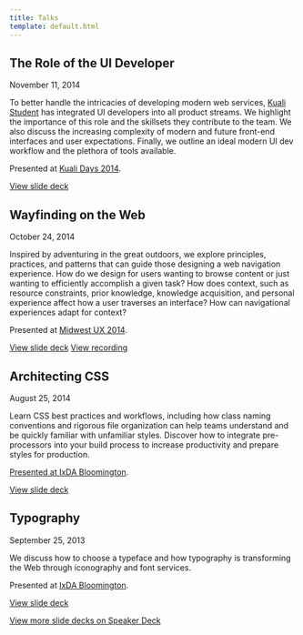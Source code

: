 ```yaml
---
title: Talks
template: default.html
---
```


## The Role of the UI Developer

<time datetime="2014-11-11">November 11, 2014</time>

<figure class="Figure Figure--deck">
  <script async class="speakerdeck-embed" data-id="79827cb04c3b013295711a88b2a914a5" data-ratio="1.77777777777778" src="//speakerdeck.com/assets/embed.js"></script>
</figure>

To better handle the intricacies of developing modern web services, [Kuali Student](http://www.kuali.org/ks) has integrated UI developers into all product streams. We highlight the importance of this role and the skillsets they contribute to the team. We also discuss the increasing complexity of modern and future front-end interfaces and user expectations. Finally, we outline an ideal modern UI dev workflow and the plethora of tools available.

Presented at [Kuali Days 2014](http://www.kuali.org/kd/2014).

<a class="Button" href="https://speakerdeck.com/basham/the-role-of-the-ui-developer">View slide deck</a>

## Wayfinding on the Web

<time datetime="2014-10-24">October 24, 2014</time>

<figure class="Figure Figure--deck">
  <script async class="speakerdeck-embed" data-id="30a50d40468e0132f6b91e6a15e948f6" data-ratio="1.77777777777778" src="//speakerdeck.com/assets/embed.js"></script>
</figure>

Inspired by adventuring in the great outdoors, we explore principles, practices, and patterns that can guide those designing a web navigation experience. How do we design for users wanting to browse content or just wanting to efficiently accomplish a given task? How does context, such as resource constraints, prior knowledge, knowledge acquisition, and personal experience affect how a user traverses an interface? How can navigational experiences adapt for context?

Presented at [Midwest UX 2014](http://2014.midwestuxconference.com/speakers/chris-basham.html).

<a class="Button" href="https://speakerdeck.com/basham/wayfinding-on-the-web">View slide deck</a>
<a class="Button" href="https://vimeo.com/110190912">View recording</a>

## Architecting CSS

<time datetime="2014-08-25">August 25, 2014</time>

<figure class="Figure Figure--deck">
  <script async class="speakerdeck-embed" data-id="2afa8030088b0132420a3a536de4d520" data-ratio="1.77777777777778" src="//speakerdeck.com/assets/embed.js"></script>
</figure>

Learn CSS best practices and workflows, including how class naming conventions and rigorous file organization can help teams understand and be quickly familiar with unfamiliar styles. Discover how to integrate pre-processors into your build process to increase productivity and prepare styles for production.

[Presented at IxDA Bloomington](http://www.meetup.com/IxDA-Bloomington/events/198163982/).

<a class="Button" href="https://speakerdeck.com/basham/architecting-css">View slide deck</a>

## Typography

<time datetime="2013-09-25">September 25, 2013</time>

<figure class="Figure Figure--deck">
  <script async class="speakerdeck-embed" data-id="32eef24008850131363906bdd0a6672b" data-ratio="1.25030525030525" src="//speakerdeck.com/assets/embed.js"></script>
</figure>

We discuss how to choose a typeface and how typography is transforming the Web through iconography and font services.

Presented at [IxDA Bloomington](http://www.meetup.com/IxDA-Bloomington/events/138690672/).

<a class="Button" href="https://speakerdeck.com/basham/ixda-typography">View slide deck</a>

<footer class="Article-footer">
  <a class="Button" href="https://speakerdeck.com/basham">View more slide decks on Speaker Deck</a>
</footer>
